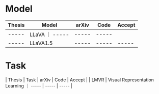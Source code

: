# Model
| Thesis | Model | arXiv | Code | Accept |
| ----- | ----- | ----- | ----- | ----- | 
| ----- | LLaVA ｜ ----- | ----- | ----- |
| ----- | LLaVA1.5 | ----- | ----- | ----- |

# Task
| Thesis | Task | arXiv | Code | Accept |
| LMVR | Visual Representation Learning ｜ ----- | ----- | ----- |


